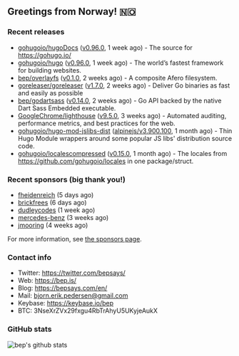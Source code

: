## Greetings from Norway! 🇳🇴

### Recent releases
- [gohugoio/hugoDocs](https://github.com/gohugoio/hugoDocs) ([v0.96.0](https://github.com/gohugoio/hugoDocs/releases/tag/v0.96.0), 1 week ago) - The source for https://gohugo.io/
- [gohugoio/hugo](https://github.com/gohugoio/hugo) ([v0.96.0](https://github.com/gohugoio/hugo/releases/tag/v0.96.0), 1 week ago) - The world’s fastest framework for building websites.
- [bep/overlayfs](https://github.com/bep/overlayfs) ([v0.1.0](https://github.com/bep/overlayfs/releases/tag/v0.1.0), 2 weeks ago) - A composite Afero filesystem.
- [goreleaser/goreleaser](https://github.com/goreleaser/goreleaser) ([v1.7.0](https://github.com/goreleaser/goreleaser/releases/tag/v1.7.0), 2 weeks ago) - Deliver Go binaries as fast and easily as possible
- [bep/godartsass](https://github.com/bep/godartsass) ([v0.14.0](https://github.com/bep/godartsass/releases/tag/v0.14.0), 2 weeks ago) - Go API backed by the native Dart Sass Embedded executable.
- [GoogleChrome/lighthouse](https://github.com/GoogleChrome/lighthouse) ([v9.5.0](https://github.com/GoogleChrome/lighthouse/releases/tag/v9.5.0), 3 weeks ago) - Automated auditing, performance metrics, and best practices for the web.
- [gohugoio/hugo-mod-jslibs-dist](https://github.com/gohugoio/hugo-mod-jslibs-dist) ([alpinejs/v3.900.100](https://github.com/gohugoio/hugo-mod-jslibs-dist/releases/tag/alpinejs%2Fv3.900.100), 1 month ago) - Thin Hugo Module wrappers around some popular JS libs&#39; distribution source code.
- [gohugoio/localescompressed](https://github.com/gohugoio/localescompressed) ([v0.15.0](https://github.com/gohugoio/localescompressed/releases/tag/v0.15.0), 1 month ago) - The locales from https://github.com/gohugoio/locales in one package/struct.


### Recent sponsors (big thank you!)

- [fheidenreich](https://github.com/fheidenreich) (5 days ago)
- [brickfrees](https://github.com/brickfrees) (6 days ago)
- [dudleycodes](https://github.com/dudleycodes) (1 week ago)
- [mercedes-benz](https://github.com/mercedes-benz) (3 weeks ago)
- [jmooring](https://github.com/jmooring) (4 weeks ago)

For more information, see [the sponsors page](https://github.com/sponsors/bep/).

### Contact info
- Twitter: https://twitter.com/bepsays/
- Web: https://bep.is/
- Blog: https://bepsays.com/en/
- Mail: bjorn.erik.pedersen@gmail.com
- Keybase: https://keybase.io/bep
- BTC: 3NseXrZVx29fxgu4RbTrAhyU5UKyjeAukX


### GitHub stats
![bep's github stats](https://github-readme-stats.vercel.app/api?username=bep&count_private=true&hide_title=true)

